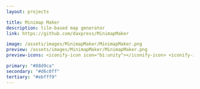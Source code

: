 ```yaml
---
layout: projects

title: Minimap Maker
description: tile-based map generator
link: https://github.com/daxpress/MinimapMaker

image: /assets/images/MinimapMaker/MinimapMaker.png
preview: /assets/images/MinimapMaker/MinimapMaker.png
preview-icons: <iconify-icon icon="bi:unity"></iconify-icon> <iconify-icon icon="devicon-plain:csharp"></iconify-icon>

primary: "#88d9ca"
secondary: "#d6c0ff"
tertiary: "#ebfff9"
---
```


<script>
  document.documentElement.style.setProperty('--primary-accent', "{{ page.primary }}");
  document.documentElement.style.setProperty('--secondary-accent',"{{ page.secondary }}");
  document.documentElement.style.setProperty('--tertiary-accent', "{{ page.tertiary }}");
</script>
